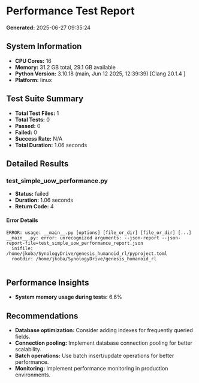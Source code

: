# Performance Test Report

**Generated:** 2025-06-27 09:35:24

## System Information

- **CPU Cores:** 16
- **Memory:** 31.2 GB total, 29.1 GB available
- **Python Version:** 3.10.18 (main, Jun 12 2025, 12:39:39) [Clang 20.1.4 ]
- **Platform:** linux

## Test Suite Summary

- **Total Test Files:** 1
- **Total Tests:** 0
- **Passed:** 0
- **Failed:** 0
- **Success Rate:** N/A
- **Total Duration:** 1.06 seconds

## Detailed Results

### test_simple_uow_performance.py

- **Status:** failed
- **Duration:** 1.06 seconds
- **Return Code:** 4

#### Error Details

```
ERROR: usage: __main__.py [options] [file_or_dir] [file_or_dir] [...]
__main__.py: error: unrecognized arguments: --json-report --json-report-file=test_simple_uow_performance_report.json
  inifile: /home/jkoba/SynologyDrive/genesis_humanoid_rl/pyproject.toml
  rootdir: /home/jkoba/SynologyDrive/genesis_humanoid_rl


```

## Performance Insights

- **System memory usage during tests:** 6.6%

## Recommendations

- **Database optimization:** Consider adding indexes for frequently queried fields.
- **Connection pooling:** Implement database connection pooling for better scalability.
- **Batch operations:** Use batch insert/update operations for better performance.
- **Monitoring:** Implement performance monitoring in production environments.
